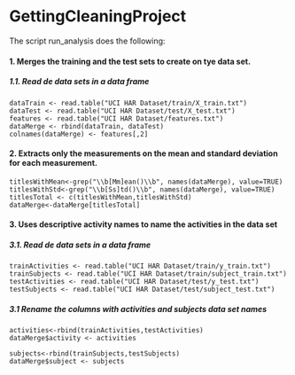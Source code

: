 # GettingCleaningProject
The script run_analysis does the following:
#### 1. Merges the training and the test sets to create on tye data set.
##### 1.1. Read de data sets in a data frame

    dataTrain <- read.table("UCI HAR Dataset/train/X_train.txt")  
    dataTest <- read.table("UCI HAR Dataset/test/X_test.txt")  
    features <- read.table("UCI HAR Dataset/features.txt") 
    dataMerge <- rbind(dataTrain, dataTest)  
    colnames(dataMerge) <- features[,2]
    
#### 2. Extracts only the measurements on the mean and standard deviation for each measurement. 

    titlesWithMean<-grep("\\b[Mm]ean()\\b", names(dataMerge), value=TRUE)  
    titlesWithStd<-grep("\\b[Ss]td()\\b", names(dataMerge), value=TRUE)  
    titlesTotal <- c(titlesWithMean,titlesWithStd)
    dataMerge<-dataMerge[titlesTotal]
    
#### 3. Uses descriptive activity names to name the activities in the data set


##### 3.1. Read de data sets in a data frame
    trainActivities <- read.table("UCI HAR Dataset/train/y_train.txt")
    trainSubjects <- read.table("UCI HAR Dataset/train/subject_train.txt")
    testActivities <- read.table("UCI HAR Dataset/test/y_test.txt")
    testSubjects <- read.table("UCI HAR Dataset/test/subject_test.txt")

##### 3.1 Rename the columns with activities and subjects data set names      
    activities<-rbind(trainActivities,testActivities) 
    dataMerge$activity <- activities
    
    subjects<-rbind(trainSubjects,testSubjects)
    dataMerge$subject <- subjects

